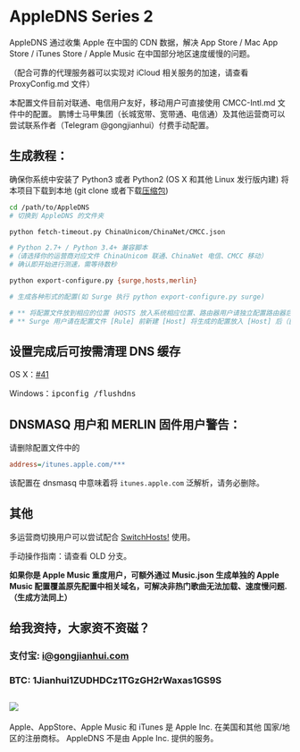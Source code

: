 # AppleDNS Series 2

AppleDNS 通过收集 Apple 在中国的 CDN 数据，解决 App Store / Mac App Store / iTunes Store / Apple Music 在中国部分地区速度缓慢的问题。

（配合可靠的代理服务器可以实现对 iCloud 相关服务的加速，请查看 ProxyConfig.md 文件）

本配置文件目前对联通、电信用户友好，移动用户可直接使用 CMCC-Intl.md 文件中的配置。
鹏博士马甲集团（长城宽带、宽带通、电信通）及其他运营商可以尝试联系作者（Telegram @gongjianhui）付费手动配置。

## 生成教程：
确保你系统中安装了 Python3 或者 Python2 (OS X 和其他 Linux 发行版内建)
将本项目下载到本地 (git clone 或者下载[压缩包](https://github.com/gongjianhui/AppleDNS/archive/master.zip))

```bash
cd /path/to/AppleDNS
# 切换到 AppleDNS 的文件夹

python fetch-timeout.py ChinaUnicom/ChinaNet/CMCC.json 

# Python 2.7+ / Python 3.4+ 兼容脚本
#（请选择你的运营商对应文件 ChinaUnicom 联通、ChinaNet 电信、CMCC 移动）
# 确认即开始进行测速，需等待数秒 

python export-configure.py {surge,hosts,merlin}

# 生成各种形式的配置(如 Surge 执行 python export-configure.py surge)

# ** 将配置文件放到相应的位置（HOSTS 放入系统相应位置、路由器用户请独立配置路由器后台）**
# ** Surge 用户请在配置文件 [Rule] 前新建 [Host] 将生成的配置放入 [Host] 后（[Rule] 前）。**
```

## 设置完成后可按需清理 DNS 缓存

OS X：[#41](../../issues/41)

Windows：<kbd>ipconfig /flushdns</kbd>

## DNSMASQ 用户和 MERLIN 固件用户警告：

请删除配置文件中的

```ini
address=/itunes.apple.com/***
```

该配置在 dnsmasq 中意味着将 `itunes.apple.com` 泛解析，请务必删除。

## 其他
多运营商切换用户可以尝试配合 [SwitchHosts!](https://github.com/oldj/SwitchHosts) 使用。

手动操作指南：请查看 OLD 分支。

**如果你是 Apple Music 重度用户，可额外通过 Music.json 生成单独的 Apple Music 配置覆盖原先配置中相关域名，可解决非热门歌曲无法加载、速度慢问题.（生成方法同上）**

## 给我资持，大家资不资磁？
### 支付宝: i@gongjianhui.com
### BTC: 1Jianhui1ZUDHDCz1TGzGH2rWaxas1GS9S

![](https://utt.one/paycodes.png)
-----------------------------------------------------

Apple、AppStore、Apple Music 和 iTunes 是 Apple Inc. 在美国和其他 国家/地区的注册商标。
AppleDNS 不是由 Apple Inc. 提供的服务。

